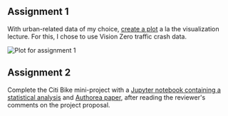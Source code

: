 ## Assignment 1

With urban-related data of my choice, [create a plot](https://github.com/aawerner/PUI2018_aaw329/blob/master/HW8_aaw329/HW8_1_aaw329.ipynb) a la the visualization lecture. For this, I chose to use Vision Zero traffic crash data.

![Plot for assignment 1](plot.png)

## Assignment 2

Complete the Citi Bike mini-project with a [Jupyter notebook containing a statistical analysis](https://github.com/aawerner/PUI2018_aaw329/blob/master/HW8_aaw329/HW8_2_aaw329.ipynb) and [Authorea paper](https://www.authorea.com/336195/EpfL_H0s3KbrPqjHOXlLoQ), after reading the reviewer's comments on the project proposal.
